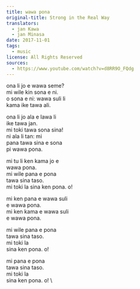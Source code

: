 ```yaml
---
title: wawa pona
original-title: Strong in the Real Way
translators:
  - jan Kawa
  - jan Minasa
date: 2017-11-01
tags:
  - music
license: All Rights Reserved
sources:
  - https://www.youtube.com/watch?v=d8RR9O_FQdg
---
```


ona li jo e wawa seme?  \
mi wile kin sona e ni.  \
o sona e ni: wawa suli li   \
kama ike tawa ali.

ona li jo ala e lawa li   \
ike tawa jan.  \
mi toki tawa sona sina!  \
ni ala li tan: mi  \
pana tawa sina e sona  \
pi wawa pona.

mi tu li ken kama jo e   \
wawa pona.  \
mi wile pana e pona  \
tawa sina taso.  \
mi toki la sina ken pona. o!

mi ken pana e wawa suli  \
e wawa pona.  \
mi ken kama e wawa suli  \
e wawa pona.

mi wile pana e pona  \
tawa sina taso.  \
mi toki la  \
sina ken pona. o!

mi pana e pona  \
tawa sina taso.  \
mi toki la  \
sina ken pona. o!  \
